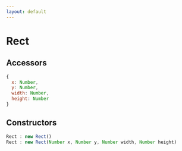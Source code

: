 ```yaml
---
layout: default
---
```


# Rect

## Accessors
``` javascript
{
  x: Number,
  y: Number,
  width: Number,
  height: Number
}
```

<a name="constructors"></a>

## Constructors
``` javascript
Rect : new Rect()
Rect : new Rect(Number x, Number y, Number width, Number height)
```